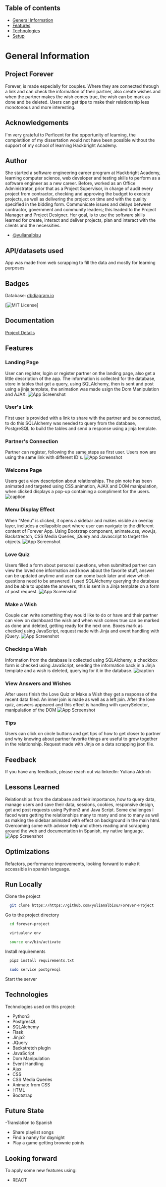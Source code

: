 ## Table of contents
* [General Information](#general-information)
* [Features](#features)
* [Technologies](#technologies)
* [Setup](#setup)

# General Information

## Project Forever
Forever, is made especially for couples. Where they are connected through a link and can check the information of their partner, also create wishes and when the partner makes the wish comes true, the wish can be mark as done and be deleted. Users can get tips to make their relationship less monotonous and more interesting. 

## Acknowledgements
I'm very grateful to Perficent for the opportunity of learning, the completition of my dissertation would not have been possible without the support of my school of learning Hackbright Academy. 

## Author
She started a software engineering career program at Hackbright Academy, learning computer science, web developer and testing skills to perform as a software engineer as a new career. Before,  worked as an Office Administrator, prior that as a Project Supervisor, in charge of audit every project from contractor, checking and approving the budget to execute projects, as well as delivering the project on time and with the quality  specified in the bidding form. Communicate issues and delays between contractor, government and community leaders; this leaded to the Project Manager and Project Designer.  Her goal, is  to use the software skills learned for create, interact and deliver  projects, plan and interact with the clients and the necessities.

- [@yulianalbisu](https://www.github.com/yulianalbisu)
  
## API/datasets used
App was made from web scrapping to fill the data and mostly for learning purposes
  
## Badges

Database: [dbdiagram.io](https://dbdiagram.io/d/606b32b8ecb54e10c33ec030)

[![MIT License](https://raw.githubusercontent.com/graingert/WOW/master/LICENSE)]
  
  
## Documentation

[Project Details](https://www.dropbox.com/scl/fi/5odq6i954lz0qe02hnixy/My-Project.paper?dl=0&rlkey=ybvqfx3t03htvm36iqxmkv186)
 
## Features

### Landing Page
User can register, login or register partner on the landing page, also get a little description of the app. The information is collected for the database, store in tables that get a query, using SQLAlchemy, then is sent and post using a jinja template, the animation was made usign the Dom Manipulation and AJAX.
![App Screenshot](/static/css/img/landingPage.png)

### User's Link
First user is provided with a link to share with the partner and be connected, to do this SQLAlchemy was needed to query from the database, PostgreSQL to build the tables and send a response using a jinja template.


### Partner's Connection
Partner can register, following the same steps as first user. Users now are using the same link with different ID's. 
![App Screenshot](/static/css/img/partnerAccount.png)

### Welcome Page
Users get a view description about relationships. The pin note has been animated and targeted using CSS.animation, AJAX and DOM manipulation, when clicked  displays a pop-up containing a compliment for the users.
![caption](/static/css/img/welcomePage.gif)

### Menu Display Effect
When "Menu" is clicked, it opens a sidebar and makes visible an overlay layer, includes a collapsible part where user can navigate to the different content of Forever App. Using Bootstrap component, animate.css, wow.js, Backstrectch, CSS Media Queries, jQuery and Javascript to target the objects. 
![App Screenshot](/static/css/img/sideBar.png)

### Love Quiz
Users filled a form about personal questions, when submitted partner can view the loved one information and know about the favorite stuff, answer can be updated anytime and user can come back later and view which questions need to be answered. I used SQLAlchemy querying the database and  be able to update the answers, this is sent in a Jinja template on a form of post request.
![App Screenshot](/static/css/img/questions.png)

### Make a Wish
Couple can write something they would like to do or have and their partner can view on dashboard the wish and when wish comes true can be marked as done and deleted, getting ready for the next one. Boxes mark as checked using JavaScript, request made with Jinja and event handling with jQuery.
![App Screenshot](/static/css/img/wishes.png)

### Checking a Wish
Information from the database is collected using SQLAlchemy, a checkbox form is checked using JavaScript, sending the information back in a Jinja template and a wish is deleted, querying for it in the database. 
![caption](/static/css/img/checkingWish/GIF)

### View Answers and Wishes
After users finish the Love Quiz or Make a Wish they get a response of the recent data filed. An inner join is made as well as a left join. After the love quiz, answers appeared and this effect is handling with querySelector, manipulation of the DOM
![App Screenshot](/static/css/img/answers.png)

### Tips
Users can click on circle buttons and get tips of how to get closer to partner and why knowing about partner favorite things are useful to grow together in the relationship. Request made with Jinja on a data scrapping json file. 


## Feedback

If you have any feedback, please reach out via linkedIn: Yuliana Aldrich
  
## Lessons Learned

Relationships from the database and their importance, how to query data, manage users and save their data, sessions, cookies, responsive design, get and post requests using Python3 and Java Script.
Some challenges I faced were getting the relationships many to many and one to many as well as making the sidebar animated with effect on background in the main html.
Overcoming some with advisor help and others reading and scrapping around the web and documentation in Spanish, my native language. 
![App Screenshot](/static/css/img/dbmodel.png)

## Optimizations

Refactors, performance improvements, looking forward to make it accessible in spanish language.
 
  
## Run Locally

Clone the project

```bash
  git clone https://https://github.com/yulianalbisu/Forever-Project
```

Go to the project directory

```bash
  cd forever-project
```

```bash
  virtualenv env
```
```bash
  source env/bin/activate
```

Install requirements

```bash
  pip3 install requirements.txt
```

```bash
  sudo service postgresql 
```
Start the server

## Technologies
Technologies used on this project:
* Python3
* PostgresQL
* SQLAlchemy
* Flask
* Jinja2
* JQuery
* Backstretch plugin
* JavaScript
* Dom Manipulation
* Event Handling
* Ajax
* CSS
* CSS Media Queries
* Animate from CSS
* HTML
* Bootstrap 

## Future State
-Translation to Spanish
- Share playlist songs
- Find a nanny for daynight
- Play a game getting brownie points

## Looking forward
To apply some new features using:
* REACT
  


  
